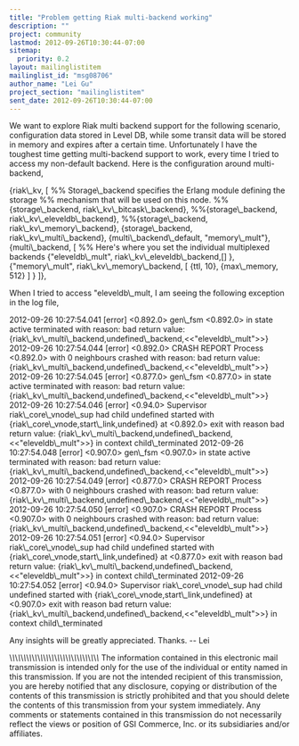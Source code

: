 ```yaml
---
title: "Problem getting Riak multi-backend working"
description: ""
project: community
lastmod: 2012-09-26T10:30:44-07:00
sitemap:
  priority: 0.2
layout: mailinglistitem
mailinglist_id: "msg08706"
author_name: "Lei Gu"
project_section: "mailinglistitem"
sent_date: 2012-09-26T10:30:44-07:00
---
```


We want to explore Riak multi backend support for the following scenario, 
configuration data stored in Level DB, while some transit data will be stored 
in memory and expires after a certain time. Unfortunately I have the toughest 
time getting multi-backend support to work, every time I tried to access my 
non-default backend.
Here is the configuration around multi-backend,

{riak\\_kv, [
 %% Storage\\_backend specifies the Erlang module defining the storage
 %% mechanism that will be used on this node.
 %%{storage\\_backend, riak\\_kv\\_bitcask\\_backend},
 %%{storage\\_backend, riak\\_kv\\_eleveldb\\_backend},
 %%{storage\\_backend, riak\\_kv\\_memory\\_backend},
 {storage\\_backend, riak\\_kv\\_multi\\_backend},
 {multi\\_backend\\_default, "memory\\_mult"},
 {multi\\_backend, [
 %% Here's where you set the individual multiplexed backends
 {"eleveldb\\_mult", riak\\_kv\\_eleveldb\\_backend,[]
 },
 {"memory\\_mult", riak\\_kv\\_memory\\_backend,
 [
 {ttl, 10},
 {max\\_memory, 512}
 ]
 }
 ]},


When I tried to access "eleveldb\\_mult, I am seeing the following exception in 
the log file,

2012-09-26 10:27:54.041 [error] &lt;0.892.0&gt; gen\\_fsm &lt;0.892.0&gt; in state active 
terminated with reason: bad return value: 
{riak\\_kv\\_multi\\_backend,undefined\\_backend,&lt;&lt;"eleveldb\\_mult"&gt;&gt;}
2012-09-26 10:27:54.044 [error] &lt;0.892.0&gt; CRASH REPORT Process &lt;0.892.0&gt; with 0 
neighbours crashed with reason: bad return value: 
{riak\\_kv\\_multi\\_backend,undefined\\_backend,&lt;&lt;"eleveldb\\_mult"&gt;&gt;}
2012-09-26 10:27:54.045 [error] &lt;0.877.0&gt; gen\\_fsm &lt;0.877.0&gt; in state active 
terminated with reason: bad return value: 
{riak\\_kv\\_multi\\_backend,undefined\\_backend,&lt;&lt;"eleveldb\\_mult"&gt;&gt;}
2012-09-26 10:27:54.046 [error] &lt;0.94.0&gt; Supervisor riak\\_core\\_vnode\\_sup had 
child undefined started with {riak\\_core\\_vnode,start\\_link,undefined} at 
&lt;0.892.0&gt; exit with reason bad return value: 
{riak\\_kv\\_multi\\_backend,undefined\\_backend,&lt;&lt;"eleveldb\\_mult"&gt;&gt;} in context 
child\\_terminated
2012-09-26 10:27:54.048 [error] &lt;0.907.0&gt; gen\\_fsm &lt;0.907.0&gt; in state active 
terminated with reason: bad return value: 
{riak\\_kv\\_multi\\_backend,undefined\\_backend,&lt;&lt;"eleveldb\\_mult"&gt;&gt;}
2012-09-26 10:27:54.049 [error] &lt;0.877.0&gt; CRASH REPORT Process &lt;0.877.0&gt; with 0 
neighbours crashed with reason: bad return value: 
{riak\\_kv\\_multi\\_backend,undefined\\_backend,&lt;&lt;"eleveldb\\_mult"&gt;&gt;}
2012-09-26 10:27:54.050 [error] &lt;0.907.0&gt; CRASH REPORT Process &lt;0.907.0&gt; with 0 
neighbours crashed with reason: bad return value: 
{riak\\_kv\\_multi\\_backend,undefined\\_backend,&lt;&lt;"eleveldb\\_mult"&gt;&gt;}
2012-09-26 10:27:54.051 [error] &lt;0.94.0&gt; Supervisor riak\\_core\\_vnode\\_sup had 
child undefined started with {riak\\_core\\_vnode,start\\_link,undefined} at 
&lt;0.877.0&gt; exit with reason bad return value: 
{riak\\_kv\\_multi\\_backend,undefined\\_backend,&lt;&lt;"eleveldb\\_mult"&gt;&gt;} in context 
child\\_terminated
2012-09-26 10:27:54.052 [error] &lt;0.94.0&gt; Supervisor riak\\_core\\_vnode\\_sup had 
child undefined started with {riak\\_core\\_vnode,start\\_link,undefined} at 
&lt;0.907.0&gt; exit with reason bad return value: 
{riak\\_kv\\_multi\\_backend,undefined\\_backend,&lt;&lt;"eleveldb\\_mult"&gt;&gt;} in context 
child\\_terminated

Any insights will be greatly appreciated.
Thanks.
-- Lei


\\_\\_\\_\\_\\_\\_\\_\\_\\_\\_\\_\\_\\_\\_\\_\\_\\_\\_\\_\\_\\_\\_\\_\\_\\_\\_\\_\\_\\_\\_\\_\\_
The information contained in this electronic mail transmission is intended only 
for the use of the individual or entity named in this transmission. If you are 
not the intended recipient of this transmission, you are hereby notified that 
any disclosure, copying or distribution of the contents of this transmission is 
strictly prohibited and that you should delete the contents of this 
transmission from your system immediately. Any comments or statements contained 
in this transmission do not necessarily reflect the views or position of GSI 
Commerce, Inc. or its subsidiaries and/or affiliates.

